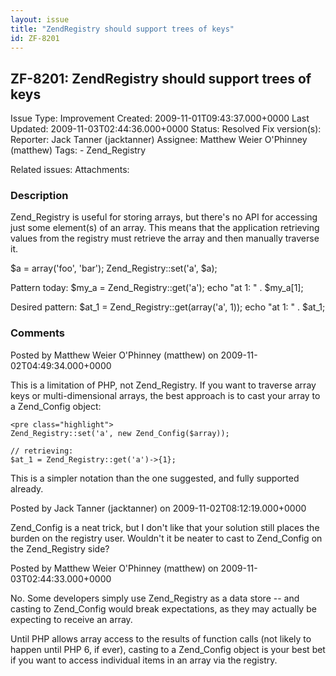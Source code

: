 ```yaml
---
layout: issue
title: "ZendRegistry should support trees of keys"
id: ZF-8201
---
```


ZF-8201: ZendRegistry should support trees of keys
--------------------------------------------------

 Issue Type: Improvement Created: 2009-11-01T09:43:37.000+0000 Last Updated: 2009-11-03T02:44:36.000+0000 Status: Resolved Fix version(s): 
 Reporter:  Jack Tanner (jacktanner)  Assignee:  Matthew Weier O'Phinney (matthew)  Tags: - Zend\_Registry
 
 Related issues: 
 Attachments: 
### Description

Zend\_Registry is useful for storing arrays, but there's no API for accessing just some element(s) of an array. This means that the application retrieving values from the registry must retrieve the array and then manually traverse it.

$a = array('foo', 'bar'); Zend\_Registry::set('a', $a);

Pattern today: $my\_a = Zend\_Registry::get('a'); echo "at 1: " . $my\_a[1];

Desired pattern: $at\_1 = Zend\_Registry::get(array('a', 1)); echo "at 1: " . $at\_1;

 

 

### Comments

Posted by Matthew Weier O'Phinney (matthew) on 2009-11-02T04:49:34.000+0000

This is a limitation of PHP, not Zend\_Registry. If you want to traverse array keys or multi-dimensional arrays, the best approach is to cast your array to a Zend\_Config object:

 
    <pre class="highlight">
    Zend_Registry::set('a', new Zend_Config($array));
    
    // retrieving:
    $at_1 = Zend_Registry::get('a')->{1};


This is a simpler notation than the one suggested, and fully supported already.

 

 

Posted by Jack Tanner (jacktanner) on 2009-11-02T08:12:19.000+0000

Zend\_Config is a neat trick, but I don't like that your solution still places the burden on the registry user. Wouldn't it be neater to cast to Zend\_Config on the Zend\_Registry side?

 

 

Posted by Matthew Weier O'Phinney (matthew) on 2009-11-03T02:44:33.000+0000

No. Some developers simply use Zend\_Registry as a data store -- and casting to Zend\_Config would break expectations, as they may actually be expecting to receive an array.

Until PHP allows array access to the results of function calls (not likely to happen until PHP 6, if ever), casting to a Zend\_Config object is your best bet if you want to access individual items in an array via the registry.

 

 